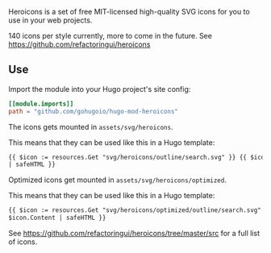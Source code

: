 Heroicons is a set of free MIT-licensed high-quality SVG icons for you to use in your web projects.

140 icons per style currently, more to come in the future. See https://github.com/refactoringui/heroicons

## Use

Import the module into your Hugo project's site config:

```toml
[[module.imports]]
path = "github.com/gohugoio/hugo-mod-heroicons"
```

The icons gets mounted in `assets/svg/heroicons`.

This means that they can be used like this in a Hugo template:

```html
{{ $icon := resources.Get "svg/heroicons/outline/search.svg" }} {{ $icon.Content
| safeHTML }}
```

Optimized icons get mounted in `assets/svg/heroicons/optimized`.

This means that they can be used like this in a Hugo template:

```html
{{ $icon := resources.Get "svg/heroicons/optimized/outline/search.svg" }} {{
$icon.Content | safeHTML }}
```

See https://github.com/refactoringui/heroicons/tree/master/src for a full list of icons.
